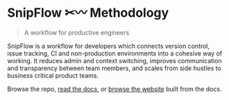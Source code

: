 # SnipFlow ✂〰 Methodology

> A workflow for productive engineers

SnipFlow is a workflow for developers which connects version control, issue tracking, CI and non-production environments into a cohesive way of working. It reduces admin and context switching, improves communication and transparency between team members, and scales from side hustles to business critical product teams.

Browse the repo, [read the docs](./content/index.md), or [browse the website](https://snipflow.work) built from the docs.
